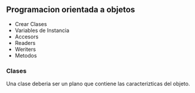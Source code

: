 ## Programacion orientada a objetos
- Crear Clases
- Variables de Instancia
- Accesors
- Readers
- Weriters
- Metodos

### Clases
Una clase deberia ser un plano que contiene las caracterizticas del objeto.
